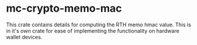 mc-crypto-memo-mac
==================

This crate contains details for computing the RTH memo hmac value. This is in it's
own crate for ease of implementing the functionality on hardware wallet devices.
